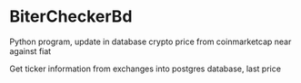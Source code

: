 # BiterCheckerBd

Python program, update in database crypto price from coinmarketcap near against fiat

Get ticker information from exchanges into postgres database, last price